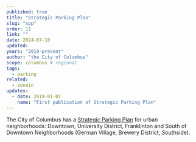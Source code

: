 ```yaml
---
published: true
title: "Strategic Parking Plan"
slug: "spp"
order: 11
link: ""
date: 2024-07-10
updated:
years: "2019-present"
author: "the City of Columbus"
scope: columbus # regional
tags:
  - parking
related:
  - zonein
updates:
  - date: 2019-01-01
    name: "First publication of Strategic Parking Plan"
---
```


The City of Columbus has a [Strategic Parking Plan](https://www.columbus.gov/Business-Development/Design-Construction/Contractor-Information/Strategic-Parking-Plan) for urban neighborhoods: Downtown, University District, Franklinton and South of Downtown Neighborhoods (German Village, Brewery District, Southside).
